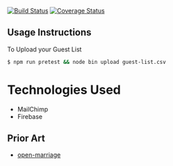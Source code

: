 [![Build Status](https://travis-ci.org/michaelmyers/our-wedding.svg?branch=master)](https://travis-ci.org/michaelmyers/our-wedding) [![Coverage Status](https://coveralls.io/repos/github/michaelmyers/our-wedding/badge.svg?branch=master)](https://coveralls.io/github/michaelmyers/our-wedding?branch=master)

## Usage Instructions

To Upload your Guest List
```bash
$ npm run pretest && node bin upload guest-list.csv
```

# Technologies Used

- MailChimp
- Firebase

## Prior Art

- [open-marriage](https://github.com/ericf/open-marriage)
